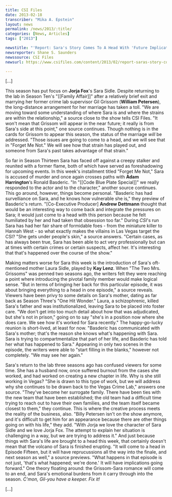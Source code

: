 ```yaml
---
title: CSI Files
date: 2013-02-18
transcriber: "Mika A. Epstein"
layout: news
permalink: /news/2013/:title/
categories: [News, Articles]
tags: ["2013"]

newstitle: "'Report: Sara's Story Comes To A Head With 'Future Implications,' Nick's New Arc & More  "
newsreporter: Shane S. Saunders
newssource: CSI Files
newsurl: https://www.csifiles.com/content/2013/02/report-saras-story-comes-to-a-head-with-future-implications-nicks-new-arc-more/

---
```


[...]

This season has put focus on **Jorja Fox**'s Sara Sidle. Despite returning to the lab in Season Ten's "[[Family Affair]]" after a relatively brief exit and marrying her former crime lab supervisor Gil Grissom (**William Petersen**), the long-distance arrangement for her marriage has taken a toll. "We are moving toward some understanding of where Sara is and where the strains are within the relationship," a source close to the show tells CSI Files. "It won't mean that Grissom will appear in the near future; it really is from Sara's side at this point," one source continues. Though nothing is in the cards for Grissom to appear this season, the status of the marriage *will* be addressed. "Those issues are going to come to a head, and we will see that in "Forget Me Not." We will see how that strain has played out, and someone from Sara's past takes advantage of that strain."

So far in Season Thirteen Sara has faced off against a creepy stalker and reunited with a former flame, both of which have served as foreshadowing for upcoming events. In this week's installment titled "Forget Me Not," Sara is accused of murder and once again crosses paths with **Adam Harrington**‘s Ronald Basderic. "In "[[Code Blue Plate Special]]" we really responded to the actor and to the character," another source continues. This go around, however, things become personal. "Basderic has had survelliance on Sara, and he knows how vulnerable she is," they preview of Basderic's return. "[Co-Executive Producer] **Andrew Dettmann** thought that would be an interesting way to come back and integrate the pressures on Sara; it would just come to a head with this person because he felt humiliated by her and had taken that obsession too far." During *CSI*'s run Sara has had her fair share of formidable foes - from the miniature killer to Hannah West - so what exactly makes the villains in Las Vegas target the CSI? "She gets under people's skin," a source answers. "Certain cases, as has always been true, Sara has been able to act very professionally but can at times with certain crimes or certain suspects, affect her. It's interesting that that's happened over the course of the show."

Making matters worse for Sara this week is the introduction of Sara's oft-mentioned mother Laura Sidle, played by **Kay Lenz**. When "The Two Mrs. Grissoms" was penned two seasons ago, the writers felt they were reaching a point where introducing the pivotal family member would make logical sense. "But in terms of bringing her back for this particular episode, it was about bringing everything to a head in one episode," a source reveals. Viewers have been privy to some details on Sara's mother, dating as far back as Season Three's "One Hit Wonder." Laura, a schizophrenic, killed Sara's father and was institutionalized, leaving Sara to be placed into foster care. "We don't get into too much detail about how that was adjudicated, but she's not in prison," going on to say "she's in a position now where she does care. We see how it's worked for Sara recently." The happy-go-lucky reunion is short-lived, at least for now. "Basderic has communicated with Sara's mother; that's the reason she knows what's happening with Sara. Sara is trying to compartmentalize that part of her life, and Basderic has told her what has happened to Sara." Appearing in only two scenes in the episode, the writers were able to "start filling in the blanks," however not completely. "We may see her again."

Sara's return to the lab three seasons ago has confused viewers for some time. She has a husband now, once suffered burnout from the cases she worked, and had worked on creating a new chapter in life. Why is she still working in Vegas? "She is drawn to this type of work, but we will address why she continues to be drawn back to the Vegas Crime Lab," answers one source. "They've become her surrogate family. There have been ties with the new team that have been established; the old team had a difficult time trying to reach out to have their own families, and the team itself became closest to them," they continue. This is where the creative process meets the reality of the business, also. "Billy Petersen isn't on the show anymore, and it's difficult to get him for an appearance because there are other things going on with his life," they add. "With Jorja we love the character of Sara Sidle and we love Jorja Fox. The attempt to explain her situation is challenging in a way, but we are trying to address it." And just because things with Sara's life are brought to a head this week, that certainly doesn't mean that the volcano of Sara is finished erupting. "It will come to a head in Episode Fifteen, but it will have reprucussions all the way into the finale, and next season as well," a source previews. "What happens in that episode is not just, 'that's what happened; we're done.' It will have implications going forward." One theory floating around: the Grissom-Sara romance will come to an end, and Sara's emotional burdens from it carry through into the season. *C'mon, Gil-you have a keeper. Fix it!*

[...]
